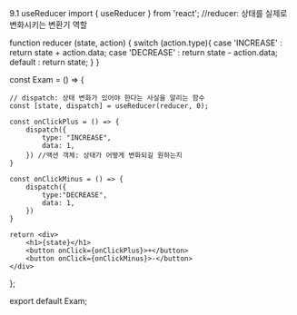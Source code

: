 9.1 useReducer
import { useReducer } from 'react';
//reducer: 상태를 실제로 변화시키는 변환기 역할

function reducer (state, action) {
switch (action.type){
case 'INCREASE' : return state + action.data;
case 'DECREASE' : return state - action.data;
default :
return state;
}
}

const Exam = () => {

    // dispatch: 상태 변화가 있어야 한다는 사실을 알리는 함수
    const [state, dispatch] = useReducer(reducer, 0);

    const onClickPlus = () => {
        dispatch({
            type: "INCREASE",
            data: 1,
        }) //액션 객체: 상태가 어떻게 변화되길 원하는지
    }

    const onClickMinus = () => {
        dispatch({
            type:"DECREASE",
            data: 1,
        })
    }

    return <div>
        <h1>{state}</h1>
        <button onClick={onClickPlus}>+</button>
        <button onClick={onClickMinus}>-</button>
    </div>

};

export default Exam;

